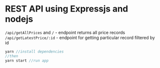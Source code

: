 # REST API using Expressjs and nodejs

`/api/getAllPrices` and `/` - endpoint returns all price records
`/api/getLatestPrice/:id` - endpoint for getting particular record filtered by id

```js
yarn //install dependencies
//then
yarn start //run app
```
